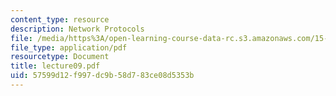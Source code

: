 ```yaml
---
content_type: resource
description: Network Protocols
file: /media/https%3A/open-learning-course-data-rc.s3.amazonaws.com/15-565j-integrating-esystems-global-information-systems-spring-2002/57599d12f997dc9b58d783ce08d5353b_lecture09.pdf
file_type: application/pdf
resourcetype: Document
title: lecture09.pdf
uid: 57599d12-f997-dc9b-58d7-83ce08d5353b
---
```

